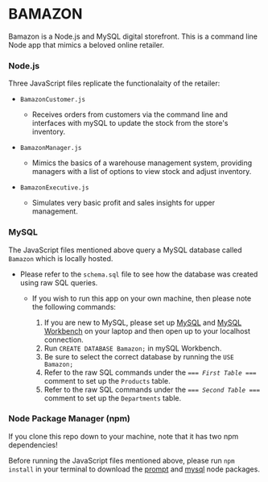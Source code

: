 # BAMAZON

Bamazon is a Node.js and MySQL digital storefront. This is a command line Node app that mimics a beloved online retailer.


### Node.js
Three JavaScript files replicate the functionalaity of the retailer:

- `BamazonCustomer.js` 
  - Receives orders from customers via the command line and interfaces with mySQL to update the stock from the store's inventory.

- `BamazonManager.js` 
  - Mimics the basics of a warehouse management system, providing managers with a list of options to view stock and adjust inventory.

- `BamazonExecutive.js`
  - Simulates very basic profit and sales insights for upper management.
 


### MySQL
The JavaScript files mentioned above query a MySQL database called `Bamazon` which is locally hosted.

- Please refer to the `schema.sql` file to see how the database was created using raw SQL queries.

  - If you wish to run this app on your own machine, then please note the following commands:

    1. If you are new to MySQL, please set up [MySQL](http://dev.mysql.com/downloads/mysql/) and [MySQL Workbench](http://dev.mysql.com/downloads/workbench/) on your laptop and then open up to your localhost connection.
    2. Run `CREATE DATABASE Bamazon;` in mySQL Workbench.
    3. Be sure to select the correct database by running the `USE Bamazon;` 
    4. Refer to the raw SQL commands under the _`=== First Table ===`_ comment to set up the `Products` table.
    5. Refer to the raw SQL commands under the _`=== Second Table ===`_ comment to set up the `Departments` table.


### Node Package Manager (npm)
If you clone this repo down to your machine, note that it has two npm dependencies!

Before running the JavaScript files mentioned above, please run `npm install` in your terminal to download the [prompt](https://www.npmjs.com/package/prompt) and [mysql](https://www.npmjs.com/package/mysql) node packages.
